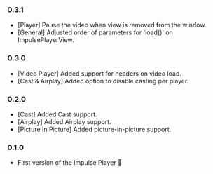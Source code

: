 ### 0.3.1

- [Player] Pause the video when view is removed from the window.
- [General] Adjusted order of parameters for 'load()' on ImpulsePlayerView.

### 0.3.0

- [Video Player] Added support for headers on video load.
- [Cast & Airplay] Added option to disable casting per player.

### 0.2.0

- [Cast] Added Cast support.
- [Airplay] Added Airplay support.
- [Picture In Picture] Added picture-in-picture support.

### 0.1.0

- First version of the Impulse Player 🚀
